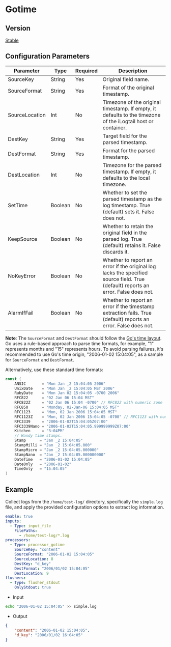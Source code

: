 # Gotime

## Version

[Stable](../stability-level.md)

## Configuration Parameters

| Parameter | Type | Required | Description |
| --- | --- | --- | --- |
| SourceKey | String | Yes | Original field name. |
| SourceFormat | String | Yes | Format of the original timestamp. |
| SourceLocation | Int | No | Timezone of the original timestamp. If empty, it defaults to the timezone of the iLogtail host or container. |
| DestKey | String | Yes | Target field for the parsed timestamp. |
| DestFormat | String | Yes | Format for the parsed timestamp. |
| DestLocation | Int | No | Timezone for the parsed timestamp. If empty, it defaults to the local timezone. |
| SetTime | Boolean | No | Whether to set the parsed timestamp as the log timestamp. True (default) sets it. False does not. |
| KeepSource | Boolean | No | Whether to retain the original field in the parsed log. True (default) retains it. False discards it. |
| NoKeyError | Boolean | No | Whether to report an error if the original log lacks the specified source field. True (default) reports an error. False does not. |
| AlarmIfFail | Boolean | No | Whether to report an error if the timestamp extraction fails. True (default) reports an error. False does not. |

**Note**: The `SourceFormat` and `DestFormat` should follow the [Go's time layout](https://pkg.go.dev/time#Layout). Go uses a rule-based approach to parse time formats, for example, "1" represents months and "15" represents hours. To avoid parsing failures, it's recommended to use Go's time origin, "2006-01-02 15:04:05", as a sample for `SourceFormat` and `DestFormat`.

Alternatively, use these standard time formats:

```go
const (
    ANSIC       = "Mon Jan _2 15:04:05 2006"
    UnixDate    = "Mon Jan _2 15:04:05 MST 2006"
    RubyDate    = "Mon Jan 02 15:04:05 -0700 2006"
    RFC822      = "02 Jan 06 15:04 MST"
    RFC822Z     = "02 Jan 06 15:04 -0700" // RFC822 with numeric zone
    RFC850      = "Monday, 02-Jan-06 15:04:05 MST"
    RFC1123     = "Mon, 02 Jan 2006 15:04:05 MST"
    RFC1123Z    = "Mon, 02 Jan 2006 15:04:05 -0700" // RFC1123 with numeric zone
    RFC3339     = "2006-01-02T15:04:05Z07:00"
    RFC3339Nano = "2006-01-02T15:04:05.999999999Z07:00"
    Kitchen     = "3:04PM"
    // Handy time stamps.
    Stamp      = "Jan _2 15:04:05"
    StampMilli = "Jan _2 15:04:05.000"
    StampMicro = "Jan _2 15:04:05.000000"
    StampNano  = "Jan _2 15:04:05.000000000"
    DateTime   = "2006-01-02 15:04:05"
    DateOnly   = "2006-01-02"
    TimeOnly   = "15:04:05"
)
```

## Example

Collect logs from the `/home/test-log/` directory, specifically the `simple.log` file, and apply the provided configuration options to extract log information.

```yaml
enable: true
inputs:
  - Type: input_file
    FilePaths:
      - /home/test-log/*.log
processors:
  - Type: processor_gotime
    SourceKey: "content"
    SourceFormat: "2006-01-02 15:04:05"
    SourceLocation: 8
    DestKey: "d_key"
    DestFormat: "2006/01/02 15:04:05"
    DestLocation: 9
flushers:
  - Type: flusher_stdout
    OnlyStdout: true
```

* Input

```bash
echo "2006-01-02 15:04:05" >> simple.log
```

* Output

```json
{
    "content": "2006-01-02 15:04:05",
    "d_key": "2006/01/02 16:04:05"
}
```
